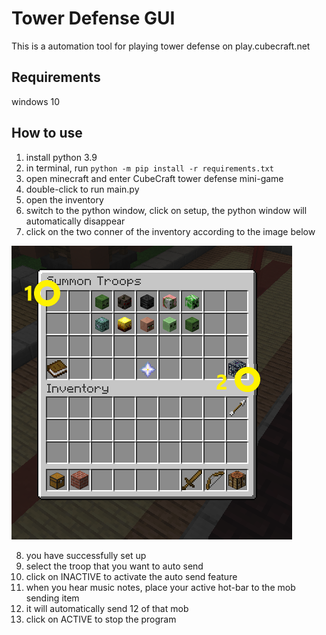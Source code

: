 # Tower Defense GUI

This is a automation tool for playing tower defense on play.cubecraft.net

## Requirements
windows 10

## How to use
1. install python 3.9
2. in terminal, run `python -m pip install -r requirements.txt`
3. open minecraft and enter CubeCraft tower defense mini-game
4. double-click to run main.py
5. open the inventory
6. switch to the python window, click on setup, the python window will automatically disappear
7. click on the two conner of the inventory according to the image below

![where to click](https://github.com/TheLegendaryPro/TowerDefenseGUI/blob/master/instruction.png?raw=true)
   
8. you have successfully set up
9. select the troop that you want to auto send
10. click on INACTIVE to activate the auto send feature
11. when you hear music notes, place your active hot-bar to the mob sending item
12. it will automatically send 12 of that mob
13. click on ACTIVE to stop the program